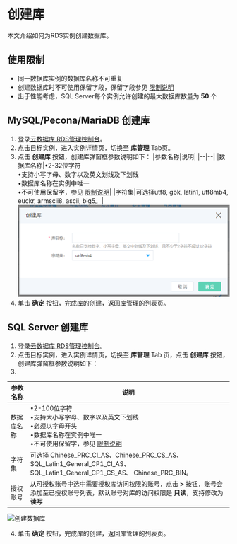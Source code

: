 # 创建库
本文介绍如何为RDS实例创建数据库。

## 使用限制

* 同一数据库实例的数据库名称不可重复
* 创建数据库时不可使用保留字段，保留字段参见 [限制说明](https://docs.jdcloud.com/cn/rds/mysql-restrictions)
* 出于性能考虑，SQL Server每个实例允许创建的最大数据库数量为 **50** 个

## MySQL/Pecona/MariaDB 创建库

1. 登录[云数据库 RDS管理控制台](https://rds-console.jdcloud.com/database)。
2. 点击目标实例，进入实例详情页，切换至 **库管理** Tab页。
3. 点击 **创建库** 按钮，创建库弹窗框参数说明如下：
|参数名称|说明|
|--|--|
|数据库名称|&bull;2-32位字符<br> &bull;支持小写字母、数字以及英文划线及下划线<br> &bull;数据库名称在实例中唯一<br> &bull;不可使用保留字，参见 [限制说明](https://docs.jdcloud.com/cn/rds/mysql-restrictions)|
|字符集|可选择utf8, gbk, latin1, utf8mb4, euckr, armscii8, ascii, big5。|
![Create-Database](.../../../../../image/RDS/Create-Database.png)
4. 单击 **确定** 按钮，完成库的创建，返回库管理的列表页。


## SQL Server 创建库

1. 登录[云数据库 RDS管理控制台](https://rds-console.jdcloud.com/database)。
2. 点击目标实例，进入实例详情页，切换至 **库管理** Tab 页，点击 **创建库** 按钮，创建库弹窗框参数说明如下：
3. 
|参数名称|说明|
|--|--|
|数据库名称|&bull;2-100位字符<br> &bull;支持大小写字母、数字以及英文下划线<br> &bull;必须以字母开头<br> &bull;数据库名称在实例中唯一<br> &bull;不可使用保留字，参见 [限制说明](https://docs.jdcloud.com/cn/rds/sqlserver-restrictions)|
|字符集|可选择 Chinese_PRC_CI_AS、Chinese_PRC_CS_AS、 SQL_Latin1_General_CP1_CI_AS、 SQL_Latin1_General_CP1_CS_AS、 Chinese_PRC_BIN。|
|授权账号|从可授权账号中选中需要授权库访问权限的账号，点击 **>** 按钮，账号会添加至已授权账号列表，默认账号对库的访问权限是 **只读**，支持修改为 **读写**|
![创建数据库](../../../../../image/RDS/Create-Database-SQLServer.png)

4. 单击 **确定** 按钮，完成库的创建，返回库管理的列表页。